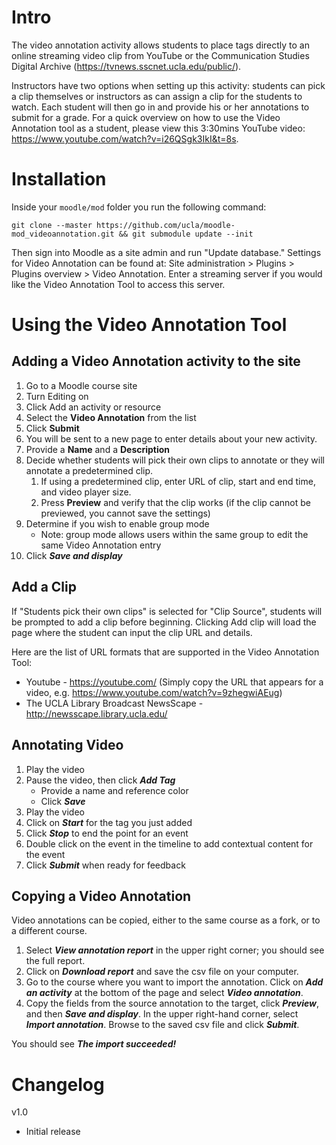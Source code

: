 # Intro

The video annotation activity allows students to place tags directly to an online streaming video clip from YouTube or the Communication Studies Digital Archive (https://tvnews.sscnet.ucla.edu/public/).

Instructors have two options when setting up this activity: students can pick a clip themselves or instructors as can assign a clip for the students to watch. Each student will then go in and provide his or her annotations to submit for a grade. For a quick overview on how to use the Video Annotation tool as a student, please view this 3:30mins YouTube video: https://www.youtube.com/watch?v=i26QSgk3IkI&t=8s.

# Installation

Inside your `moodle/mod` folder you run the following command:

```
git clone --master https://github.com/ucla/moodle-mod_videoannotation.git && git submodule update --init
```

Then sign into Moodle as a site admin and run "Update database." Settings for Video Annotation can be found at: Site administration > Plugins > Plugins overview > Video Annotation. Enter a streaming server if you would like the Video Annotation Tool to access this server.

# Using the Video Annotation Tool

## Adding a Video Annotation activity to the site
1. Go to a Moodle course site
2. Turn Editing on
3. Click Add an activity or resource
4. Select the **Video Annotation** from the list
5. Click **Submit**
6. You will be sent to a new page to enter details about your new activity.
7. Provide a **Name** and a **Description**
8. Decide whether students will pick their own clips to annotate or they will annotate a predetermined clip.
   1. If using a predetermined clip, enter URL of clip, start and end time, and video player size.
   2. Press **Preview** and verify that the clip works (if the clip cannot be previewed, you cannot save the settings)
9. Determine if you wish to enable group mode
   * Note: group mode allows users within the same group to edit the same Video Annotation entry
10. Click ***Save and display***

## Add a Clip
If "Students pick their own clips" is selected for "Clip Source", students will be prompted to add a clip before beginning. Clicking Add clip will load the page where the student can input the clip URL and details.

Here are the list of URL formats that are supported in the Video Annotation Tool:
* Youtube - https://youtube.com/ (Simply copy the URL that appears for a video, e.g. https://www.youtube.com/watch?v=9zhegwiAEug)
* The UCLA Library Broadcast NewsScape - http://newsscape.library.ucla.edu/

## Annotating Video
1. Play the video
2. Pause the video, then click ***Add Tag***
   * Provide a name and reference color
   * Click ***Save***
3. Play the video
4. Click on ***Start*** for the tag you just added
5. Click ***Stop*** to end the point for an event
6. Double click on the event in the timeline to add contextual content for the event
7. Click ***Submit*** when ready for feedback

## Copying a Video Annotation
Video annotations can be copied, either to the same course as a fork, or to a different course.

1. Select ***View annotation report*** in the upper right corner; you should see the full report.
2. Click on ***Download report*** and save the csv file on your computer.
3. Go to the course where you want to import the annotation. Click on ***Add an activity*** at the bottom of the page and select ***Video annotation***.
4. Copy the fields from the source annotation to the target, click ***Preview***, and then ***Save and display***.
    In the upper right-hand corner, select ***Import annotation***. Browse to the saved csv file and click ***Submit***.

You should see ***The import succeeded!***

# Changelog

v1.0
* Initial release
